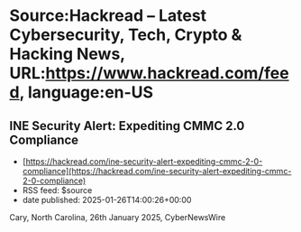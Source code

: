 # Source:Hackread – Latest Cybersecurity, Tech, Crypto & Hacking News, URL:https://www.hackread.com/feed, language:en-US

## INE Security Alert: Expediting CMMC 2.0 Compliance
 - [https://hackread.com/ine-security-alert-expediting-cmmc-2-0-compliance](https://hackread.com/ine-security-alert-expediting-cmmc-2-0-compliance)
 - RSS feed: $source
 - date published: 2025-01-26T14:00:26+00:00

Cary, North Carolina, 26th January 2025, CyberNewsWire

